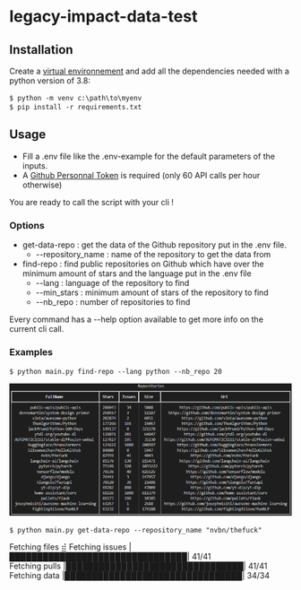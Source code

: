 # legacy-impact-data-test

## Installation

Create a [virtual environnement](https://docs.python.org/3/library/venv.html) and add all the dependencies needed with a python version of 3.8:
```
$ python -m venv c:\path\to\myenv
$ pip install -r requirements.txt
```

## Usage

- Fill a .env file like the .env-example for the default parameters of the inputs.
- A [Github Personnal Token](https://github.com/settings/tokens) is required (only 60 API calls per hour otherwise)

You are ready to call the script with your cli !

### Options

- get-data-repo : get the data of the Github repository put in the .env file.
    - --repository_name : name of the repository to get the data from
- find-repo : find public repositories on Github which have over the minimum amount of stars and the language put in the .env file
    - --lang : language of the repository to find
    - --min_stars : minimum amount of stars of the repository to find
    - --nb_repo : number of repositories to find

Every command has a --help option available to get more info on the current cli call.

### Examples

```
$ python main.py find-repo --lang python --nb_repo 20
```
![Result](/assets/Example_find-repo.png)

```
$ python main.py get-data-repo --repository_name "nvbn/thefuck"
```
Fetching files ⣾
Fetching issues |████████████████████████████████| 41/41\
Fetching pulls |████████████████████████████████| 41/41\
Fetching data |████████████████████████████████| 34/34
